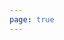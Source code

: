 ```yaml
---
page: true
---
```


<script setup>
import picture62 from './components/picture62.vue'
</script>

<picture62 />
